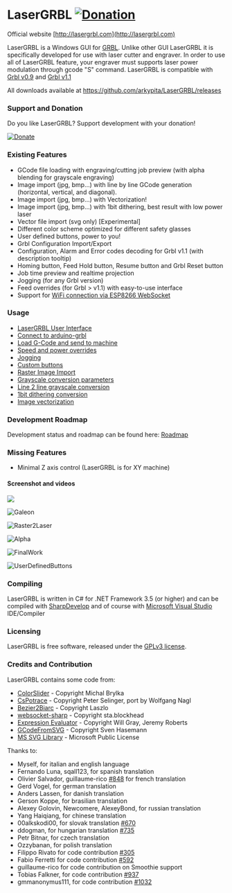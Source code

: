 # LaserGRBL [![Donation](https://img.shields.io/badge/Donate-PayPal-green.svg)](https://paypal.me/pools/c/8cQ1Lo4sRA)
Official website [http://lasergrbl.com](http://lasergrbl.com)

LaserGRBL is a Windows GUI for [GRBL](https://github.com/gnea/grbl/wiki). Unlike other GUI LaserGRBL it is specifically developed for use with laser cutter and engraver. In order to use all of LaserGRBL feature, your engraver must supports laser power modulation through gcode "S" command. LaserGRBL is compatible with [Grbl v0.9](https://github.com/grbl/grbl/) and [Grbl v1.1](https://github.com/gnea/grbl/)

All downloads available at https://github.com/arkypita/LaserGRBL/releases

### Support and Donation

Do you like LaserGRBL? Support development with your donation!

[![Donate](https://www.paypalobjects.com/en_US/i/btn/btn_donateCC_LG.gif)](https://paypal.me/pools/c/8cQ1Lo4sRA)

### Existing Features

- GCode file loading with engraving/cutting job preview (with alpha blending for grayscale engraving)
- Image import (jpg, bmp...) with line by line GCode generation (horizontal, vertical, and diagonal).
- Image import (jpg, bmp...) with Vectorization!
- Image import (jpg, bmp...) with 1bit dithering, best result with low power laser
- Vector file import (svg only) [Experimental]
- Different color scheme optimized for different safety glasses
- User defined buttons, power to you!
- Grbl Configuration Import/Export
- Configuration, Alarm and Error codes decoding for Grbl v1.1 (with description tooltip)
- Homing button, Feed Hold button, Resume button and Grbl Reset button
- Job time preview and realtime projection
- Jogging (for any Grbl version)
- Feed overrides (for Grbl > v1.1) with easy-to-use interface
- Support for [WiFi connection via ESP8266 WebSocket](http://lasergrbl.com/en/usage/wifi-with-esp8266/)

### Usage

* [LaserGRBL User Interface](http://lasergrbl.com/usage/user-interface/)
* [Connect to arduino-grbl](http://lasergrbl.com/usage/arduino-connection/)
* [Load G-Code and send to machine](http://lasergrbl.com/usage/load-and-send/)
* [Speed and power overrides](http://lasergrbl.com/usage/overrides/)
* [Jogging](http://lasergrbl.com/usage/jogging/)
* [Custom buttons](http://lasergrbl.com/usage/custom-buttons/)
* [Raster Image Import](http://lasergrbl.com/usage/raster-image-import/)
* [Grayscale conversion parameters](http://lasergrbl.com/usage/raster-image-import/import-parameters/)
* [Line 2 line grayscale conversion](http://lasergrbl.com/usage/raster-image-import/line-to-line-tool/)
* [1bit dithering conversion](http://lasergrbl.com/usage/raster-image-import/dithering-tool/)
* [Image vectorization](http://lasergrbl.com/usage/raster-image-import/vectorization-tool/)

### Development Roadmap

Development status and roadmap can be found here: [Roadmap](https://github.com/arkypita/LaserGRBL/issues/64)

### Missing Features

- Minimal Z axis control (LaserGRBL is for XY machine)

#### Screenshot and videos

[<img src="https://cloud.githubusercontent.com/assets/8782035/23578353/fba95768-00d4-11e7-9357-99c00a30631d.jpg">](https://www.youtube.com/watch?v=Uk2fGoNL3Yk)

![Galeon](https://cloud.githubusercontent.com/assets/8782035/21349915/dba84a5a-c6b4-11e6-965f-a74fd283267a.jpg)

![Raster2Laser](https://cloud.githubusercontent.com/assets/8782035/21425748/34400d46-c84b-11e6-99e5-6eb529a98f8f.jpg)

![Alpha](https://cloud.githubusercontent.com/assets/8782035/21351296/1df460c2-c6bc-11e6-8eee-4612bb7978fa.jpg)

![FinalWork](https://cloud.githubusercontent.com/assets/8782035/21907662/bbe988be-d910-11e6-9bdb-75b6e3404e0a.jpg)

![UserDefinedButtons](https://cloud.githubusercontent.com/assets/8782035/23375844/238e5f70-fd2a-11e6-8826-5ff7743bbea0.jpg)

### Compiling

LaserGRBL is written in C# for .NET Framework 3.5 (or higher) and can be compiled with [SharpDevelop](http://www.icsharpcode.net/opensource/sd/) and of course with [Microsoft Visual Studio](https://www.visualstudio.com) IDE/Compiler

### Licensing

LaserGRBL is free software, released under the [GPLv3 license](https://www.gnu.org/licenses/gpl-3.0.en.html).

### Credits and Contribution

LaserGRBL contains some code from:
- [ColorSlider](https://www.codeproject.com/articles/17395/owner-drawn-trackbar-slider) - Copyright Michal Brylka
- [CsPotrace](https://drawing3d.de/Downloads.aspx) - Copyright Peter Selinger, port by Wolfgang Nagl
- [Bezier2Biarc](https://github.com/domoszlai/bezier2biarc) - Copyright Laszlo
- [websocket-sharp](https://github.com/sta/websocket-sharp) - Copyright sta.blockhead
- [Expression Evaluator](https://github.com/vubiostat/expression.cs) - Copyright Will Gray, Jeremy Roberts
- [GCodeFromSVG](https://github.com/svenhb/GRBL-Plotter) - Copyright Sven Hasemann
- [MS SVG Library](https://archive.codeplex.com/?p=svg) - Microsoft Public License

Thanks to:
- Myself, for italian and english language
- Fernando Luna, sqall123, for spanish translation
- Olivier Salvador, guillaume-rico [#848](https://github.com/arkypita/LaserGRBL/pull/848) for french translation
- Gerd Vogel, for german translation
- Anders Lassen, for danish translation
- Gerson Koppe, for brasilian translation
- Alexey Golovin, Newcomere, AlexeyBond, for russian translation
- Yang Haiqiang, for chinese translation
- 00alkskodi00, for slovak translation [#670](https://github.com/arkypita/LaserGRBL/issues/670)
- ddogman, for hungarian translation [#735](https://github.com/arkypita/LaserGRBL/issues/735)
- Petr Bitnar, for czech translation
- Ozzybanan, for polish translation
- Filippo Rivato for code contribution [#305](https://github.com/arkypita/LaserGRBL/pull/305)
- Fabio Ferretti for code contribution [#592](https://github.com/arkypita/LaserGRBL/pull/592)
- guillaume-rico for code contribution on Smoothie support
- Tobias Falkner, for code contribution [#937](https://github.com/arkypita/LaserGRBL/pull/937)
- gmmanonymus111, for code contribution [#1032](https://github.com/arkypita/LaserGRBL/pull/1032)
